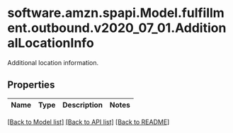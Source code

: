 # software.amzn.spapi.Model.fulfillment.outbound.v2020_07_01.AdditionalLocationInfo
Additional location information.

## Properties

Name | Type | Description | Notes
------------ | ------------- | ------------- | -------------

[[Back to Model list]](../README.md#documentation-for-models) [[Back to API list]](../README.md#documentation-for-api-endpoints) [[Back to README]](../README.md)

